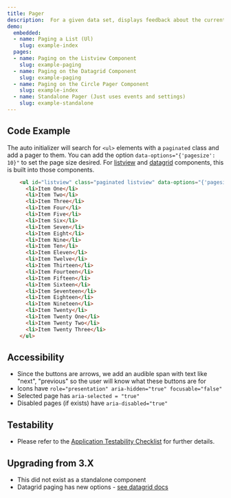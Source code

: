 ```yaml
---
title: Pager
description:  For a given data set, displays feedback about the current subset in a view and all alternate subsets available. A user can navigate between views. Best for presenting digestible portions of large data sets.
demo:
  embedded:
  - name: Paging a List (Ul)
    slug: example-index
  pages:
  - name: Paging on the Listview Component
    slug: example-paging
  - name: Paging on the Datagrid Component
    slug: example-paging
  - name: Paging on the Circle Pager Component
    slug: example-index
  - name: Standalone Pager (Just uses events and settings)
    slug: example-standalone
---
```


## Code Example

The auto initializer will search for `<ul>` elements with a `paginated` class and add a pager to them. You can add the option `data-options="{'pagesize': 10}"` to set the page size desired. For [listview](./listview) and [datagrid](./datagrid) components, this is built into those components.

```html
    <ul id="listview" class="paginated listview" data-options="{'pagesize': 10}">
      <li>Item One</li>
      <li>Item Two</li>
      <li>Item Three</li>
      <li>Item Four</li>
      <li>Item Five</li>
      <li>Item Six</li>
      <li>Item Seven</li>
      <li>Item Eight</li>
      <li>Item Nine</li>
      <li>Item Ten</li>
      <li>Item Eleven</li>
      <li>Item Twelve</li>
      <li>Item Thirteen</li>
      <li>Item Fourteen</li>
      <li>Item Fifteen</li>
      <li>Item Sixteen</li>
      <li>Item Seventeen</li>
      <li>Item Eighteen</li>
      <li>Item Nineteen</li>
      <li>Item Twenty</li>
      <li>Item Twenty One</li>
      <li>Item Twenty Two</li>
      <li>Item Twenty Three</li>
    </ul>
```

## Accessibility

- Since the buttons are arrows, we add an audible span with text like "next", "previous" so the user will know what these buttons are for
- Icons have `role="presentation" aria-hidden="true" focusable="false"`
- Selected page has `aria-selected = "true"`
- Disabled pages (if exists) have `aria-disabled="true"`

## Testability

- Please refer to the [Application Testability Checklist](https://design.infor.com/resources/application-testability-checklist) for further details.

## Upgrading from 3.X

- This did not exist as a standalone component
- Datagrid paging has new options - [see datagrid docs]( ./datagrid)
